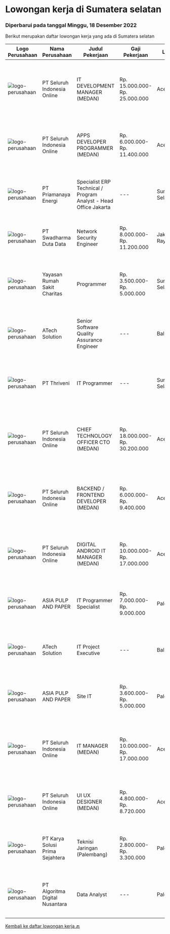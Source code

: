 
  # Lowongan kerja di Sumatera selatan

  ### Diperbarui pada tanggal Minggu, 18 Desember 2022

  Berikut merupakan daftar lowongan kerja yang ada di Sumatera selatan

  |Logo Perusahaan | Nama Perusahaan | Judul Pekerjaan | Gaji Pekerjaan | Lokasi | Deskripsi | Tanggal diunggah | Pranala |
  | -------------- | --------------- | --------------- | --------- | --------- | -------------- | ------- | ----------- |
  |![logo-perusahaan](https://image-service-cdn.seek.com.au/c768f0670f8f8212da7de609b6af9d0b2e5134cc/ee4dce1061f3f616224767ad58cb2fc751b8d2dc)|PT Seluruh Indonesia Online|IT DEVELOPMENT MANAGER (MEDAN)|Rp. 15.000.000-Rp. 25.000.000|Aceh|Memiliki pengalaman leadership sebagai Manager sebelumnya.Back End Engineer1. Memiliki pengalaman dalam membangun RESTful APIs2. Menguasai bahasa...|Jumat, 16 Desember 2022|https://www.jobstreet.co.id/id/job/it-development-manager-medan-4146572?token=0~e4695cf0-6786-4e30-9fac-f9734c8278b6&sectionRank=1&jobId=jobstreet-id-job-4146572|
|![logo-perusahaan](https://image-service-cdn.seek.com.au/c768f0670f8f8212da7de609b6af9d0b2e5134cc/ee4dce1061f3f616224767ad58cb2fc751b8d2dc)|PT Seluruh Indonesia Online|APPS DEVELOPER PROGRAMMER (MEDAN)|Rp. 6.000.000-Rp. 11.400.000|Aceh|Semua programmer boleh melamar termasuk junior dan seniorBack End Engineer / front end1. Memiliki pengalaman dalam membangun RESTful APIs2. Menguasai...|Jumat, 16 Desember 2022|https://www.jobstreet.co.id/id/job/apps-developer-programmer-medan-4127213?token=0~e4695cf0-6786-4e30-9fac-f9734c8278b6&sectionRank=2&jobId=jobstreet-id-job-4127213|
|![logo-perusahaan](https://image-service-cdn.seek.com.au/1c03c45a353d8029ce7175903ec874144a1c1f4c/ee4dce1061f3f616224767ad58cb2fc751b8d2dc)|PT Priamanaya Energi|Specialist ERP Technical / Program Analyst - Head Office Jakarta|---|Sumatera Selatan|Kualifikasi : Usia minimal 25 tahun dan maksimal 35 tahun Pendidikan D-III/S1 Manajemen Informatika/Teknik Komputer Minimal memiliki pengalaman...|Jumat, 16 Desember 2022|https://www.jobstreet.co.id/id/job/specialist-erp-technical-program-analyst-head-office-jakarta-4146927?token=0~e4695cf0-6786-4e30-9fac-f9734c8278b6&sectionRank=3&jobId=jobstreet-id-job-4146927|
|![logo-perusahaan](https://image-service-cdn.seek.com.au/0f683dc67275bb803453d1e92fb7cd7b12b824b6/ee4dce1061f3f616224767ad58cb2fc751b8d2dc)|PT Swadharma Duta Data|Network Security Engineer|Rp. 8.000.000-Rp. 11.200.000|Jakarta Raya|S1 Jurusan/Prodi T.Komputer/ T.Informatika (Wajib) Waktu kerja Shift (sesuai dengan jadwal yang ditentukan) Bersedia ditempatkan di Jakarta &amp;...|Rabu, 14 Desember 2022|https://www.jobstreet.co.id/id/job/network-security-engineer-4144495?token=0~e4695cf0-6786-4e30-9fac-f9734c8278b6&sectionRank=4&jobId=jobstreet-id-job-4144495|
|![logo-perusahaan](https://image-service-cdn.seek.com.au/6a90a058bb6cd376e28bed2d21a02c74e53402e1/ee4dce1061f3f616224767ad58cb2fc751b8d2dc)|Yayasan Rumah Sakit Charitas|Programmer|Rp. 3.500.000-Rp. 5.000.000|Sumatera Selatan|Job Requirements: Pendidikan minimal S1 Teknik Informatika Memiliki pengalaman dalam develop pemrograman PHP / C# Memahami database MySQL dan SQL...|Selasa, 13 Desember 2022|https://www.jobstreet.co.id/id/job/programmer-4142484?token=0~e4695cf0-6786-4e30-9fac-f9734c8278b6&sectionRank=5&jobId=jobstreet-id-job-4142484|
|![logo-perusahaan](https://image-service-cdn.seek.com.au/47c310cb4a4b2f78eb96e68d023d29f0872524d1/ee4dce1061f3f616224767ad58cb2fc751b8d2dc)|ATech Solution|Senior Software Quality Assurance Engineer|---|Bali|Requirements:What you need to have :* Min. 4 years of active software QA experience.* Strong knowledge of software QA methodologies, tools, and...|Rabu, 14 Desember 2022|https://www.jobstreet.co.id/id/job/senior-software-quality-assurance-engineer-4144178?token=0~e4695cf0-6786-4e30-9fac-f9734c8278b6&sectionRank=6&jobId=jobstreet-id-job-4144178|
|![logo-perusahaan](https://image-service-cdn.seek.com.au/1dcc0ec7d9d1c41fce1c03055008cec9b774e690/ee4dce1061f3f616224767ad58cb2fc751b8d2dc)|PT Thriveni|IT Programmer|---|Sumatera Selatan|Kualifikasi : Pendidikan minimal S1 Jurusan Ilmu Komputer/Teknik Komputer/Sistem Informasi/relavan Usia maksimal 40 tahun Berpengalaman di industri...|Minggu, 11 Desember 2022|https://www.jobstreet.co.id/id/job/it-programmer-4129740?token=0~e4695cf0-6786-4e30-9fac-f9734c8278b6&sectionRank=7&jobId=jobstreet-id-job-4129740|
|![logo-perusahaan](https://image-service-cdn.seek.com.au/c768f0670f8f8212da7de609b6af9d0b2e5134cc/ee4dce1061f3f616224767ad58cb2fc751b8d2dc)|PT Seluruh Indonesia Online|CHIEF TECHNOLOGY OFFICER CTO (MEDAN)|Rp. 18.000.000-Rp. 30.200.000|Aceh|Memiliki pengalaman leadership sebagai Manager sebelumnya.Back End Engineer1. Memiliki pengalaman dalam membangun RESTful APIs2. Menguasai bahasa...|Kamis, 08 Desember 2022|https://www.jobstreet.co.id/id/job/chief-technology-officer-cto-medan-4123979?token=0~e4695cf0-6786-4e30-9fac-f9734c8278b6&sectionRank=8&jobId=jobstreet-id-job-4123979|
|![logo-perusahaan](https://image-service-cdn.seek.com.au/c768f0670f8f8212da7de609b6af9d0b2e5134cc/ee4dce1061f3f616224767ad58cb2fc751b8d2dc)|PT Seluruh Indonesia Online|BACKEND / FRONTEND DEVELOPER (MEDAN)|Rp. 6.000.000-Rp. 9.400.000|Aceh|Memiliki pengalaman leadership sebagai Manager sebelumnya.Back End Engineer1. Memiliki pengalaman dalam membangun RESTful APIs2. Menguasai bahasa...|Sabtu, 10 Desember 2022|https://www.jobstreet.co.id/id/job/backend-frontend-developer-medan-4139192?token=0~e4695cf0-6786-4e30-9fac-f9734c8278b6&sectionRank=9&jobId=jobstreet-id-job-4139192|
|![logo-perusahaan](https://image-service-cdn.seek.com.au/c768f0670f8f8212da7de609b6af9d0b2e5134cc/ee4dce1061f3f616224767ad58cb2fc751b8d2dc)|PT Seluruh Indonesia Online|DIGITAL ANDROID IT MANAGER (MEDAN)|Rp. 10.000.000-Rp. 17.000.000|Aceh|Memiliki pengalaman leadership sebagai Manager sebelumnya.Extensive Management ANDROID developer neededBack End Engineer1. Memiliki pengalaman dalam...|Rabu, 07 Desember 2022|https://www.jobstreet.co.id/id/job/digital-android-it-manager-medan-4115396?token=0~e4695cf0-6786-4e30-9fac-f9734c8278b6&sectionRank=10&jobId=jobstreet-id-job-4115396|
|![logo-perusahaan](https://image-service-cdn.seek.com.au/36a2feaca71ed37bd63769225373ce9c5cab5eea/ee4dce1061f3f616224767ad58cb2fc751b8d2dc)|ASIA PULP AND PAPER|IT Programmer Specialist|Rp. 7.000.000-Rp. 9.000.000|Palembang|IT Programmer SpecialistKualifikasi :Lulusan minimal S1 dari bidang Ilmu Komputer; Teknologi Informasi, DllMemahami jaringan computer, instalasi...|Selasa, 06 Desember 2022|https://www.jobstreet.co.id/id/job/it-programmer-specialist-4132759?token=0~e4695cf0-6786-4e30-9fac-f9734c8278b6&sectionRank=11&jobId=jobstreet-id-job-4132759|
|![logo-perusahaan](https://image-service-cdn.seek.com.au/01cd86444ba33e86855e0cce80ed2ebf9dcff3e2/ee4dce1061f3f616224767ad58cb2fc751b8d2dc)|ATech Solution|IT Project Executive|---|Bali|The job duties and responsibility of this role: Work independently and take full responsibility of managing projects of various sizes from ideation to...|Selasa, 06 Desember 2022|https://www.jobstreet.co.id/id/job/it-project-executive-4132765?token=0~e4695cf0-6786-4e30-9fac-f9734c8278b6&sectionRank=12&jobId=jobstreet-id-job-4132765|
|![logo-perusahaan](https://image-service-cdn.seek.com.au/36a2feaca71ed37bd63769225373ce9c5cab5eea/ee4dce1061f3f616224767ad58cb2fc751b8d2dc)|ASIA PULP AND PAPER|Site IT|Rp. 3.600.000-Rp. 5.000.000|Palembang|Site IT Qualifications· Minimum Diploma or bachelor degree majoring in IT or related field· Have 2-3 years experience on IT Support &amp;...|Selasa, 29 November 2022|https://www.jobstreet.co.id/id/job/site-it-4124035?token=0~e4695cf0-6786-4e30-9fac-f9734c8278b6&sectionRank=13&jobId=jobstreet-id-job-4124035|
|![logo-perusahaan](https://image-service-cdn.seek.com.au/c768f0670f8f8212da7de609b6af9d0b2e5134cc/ee4dce1061f3f616224767ad58cb2fc751b8d2dc)|PT Seluruh Indonesia Online|IT MANAGER (MEDAN)|Rp. 10.000.000-Rp. 17.000.000|Aceh|Memiliki pengalaman leadership sebagai Manager sebelumnya.Back End Engineer1. Memiliki pengalaman dalam membangun RESTful APIs2. Menguasai bahasa...|Minggu, 27 November 2022|https://www.jobstreet.co.id/id/job/it-manager-medan-4111400?token=0~e4695cf0-6786-4e30-9fac-f9734c8278b6&sectionRank=14&jobId=jobstreet-id-job-4111400|
|![logo-perusahaan](https://image-service-cdn.seek.com.au/c768f0670f8f8212da7de609b6af9d0b2e5134cc/ee4dce1061f3f616224767ad58cb2fc751b8d2dc)|PT Seluruh Indonesia Online|UI UX DESIGNER (MEDAN)|Rp. 4.800.000-Rp. 8.720.000|Aceh|# Memiliki pengalaman di atas# Penempatan di kota Medan# Interview di lakukan secara Online dan Offline# Harus melewati tahapan seleksi sesuai sop...|Minggu, 27 November 2022|https://www.jobstreet.co.id/id/job/ui-ux-designer-medan-4111329?token=0~e4695cf0-6786-4e30-9fac-f9734c8278b6&sectionRank=15&jobId=jobstreet-id-job-4111329|
|![logo-perusahaan](https://image-service-cdn.seek.com.au/bb0f2c313297f2db3d497466b95d7da85644edc0/ee4dce1061f3f616224767ad58cb2fc751b8d2dc)|PT Karya Solusi Prima Sejahtera|Teknisi Jaringan (Palembang)|Rp. 2.800.000-Rp. 3.300.000|Palembang|Kualifikasi: Usia maksimal. 27 Tahun Pendidikan minimal SMK Teknik Komputer dan Jaringan Memiliki pengalaman sebagai Teknisi jaringan. Memahami...|Selasa, 22 November 2022|https://www.jobstreet.co.id/id/job/teknisi-jaringan-palembang-4115606?token=0~e4695cf0-6786-4e30-9fac-f9734c8278b6&sectionRank=16&jobId=jobstreet-id-job-4115606|
|![logo-perusahaan](https://image-service-cdn.seek.com.au/787ca5efbe37b8eb9986ba2e44ed25b7f0853a95/ee4dce1061f3f616224767ad58cb2fc751b8d2dc)|PT Algoritma Digital Nusantara|Data Analyst|---|Palembang|Deskripsi Pekerjaan: Mengelola dan menganalisa database sosial media (Instagram &amp; Tiktok), Customer Relationship Management (CRM) Memiliki target...|Selasa, 29 November 2022|https://www.jobstreet.co.id/id/job/data-analyst-4125372?token=0~e4695cf0-6786-4e30-9fac-f9734c8278b6&sectionRank=17&jobId=jobstreet-id-job-4125372|


  [Kembali ke daftar lowongan kerja 🔙](../README.md#daftar-lowongan-kerja)
  